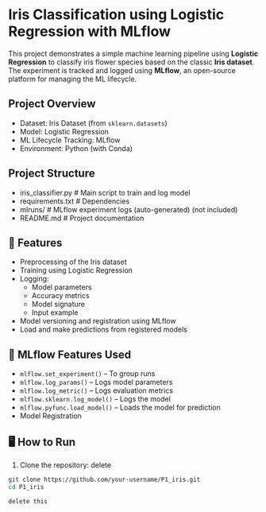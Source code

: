 # Iris Classification using Logistic Regression with MLflow

This project demonstrates a simple machine learning pipeline using **Logistic Regression** to classify iris flower species based on the classic **Iris dataset**. The experiment is tracked and logged using **MLflow**, an open-source platform for managing the ML lifecycle.

## Project Overview

- Dataset: Iris Dataset (from `sklearn.datasets`)
- Model: Logistic Regression
- ML Lifecycle Tracking: MLflow
- Environment: Python (with Conda)

## Project Structure

- iris_classifier.py # Main script to train and log model
- requirements.txt # Dependencies
- mlruns/ # MLflow experiment logs (auto-generated) (not included)
- README.md # Project documentation

## 🔧 Features

- Preprocessing of the Iris dataset
- Training using Logistic Regression
- Logging:
  - Model parameters
  - Accuracy metrics
  - Model signature
  - Input example
- Model versioning and registration using MLflow
- Load and make predictions from registered models

## 📌 MLflow Features Used

- `mlflow.set_experiment()` – To group runs
- `mlflow.log_params()` – Logs model parameters
- `mlflow.log_metric()` – Logs evaluation metrics
- `mlflow.sklearn.log_model()` – Logs the model
- `mlflow.pyfunc.load_model()` – Loads the model for prediction
- Model Registration

## 🖥️ How to Run

1. Clone the repository:
delete
```bash
git clone https://github.com/your-username/P1_iris.git
cd P1_iris

delete this
